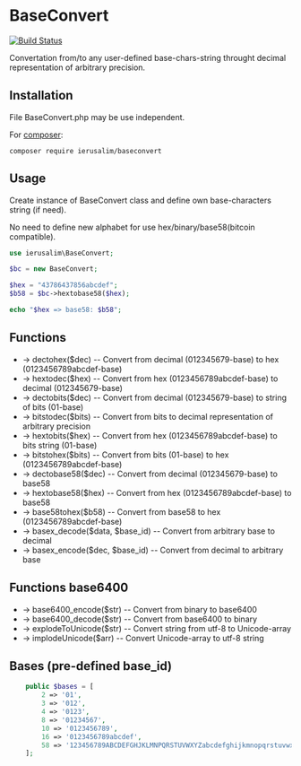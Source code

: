 
# BaseConvert
[![Build Status](https://api.travis-ci.org/ierusalim/baseconvert.svg?branch=master)](https://www.travis-ci.org/ierusalim/baseconvert)

Convertation from/to any user-defined base-chars-string throught decimal representation of arbitrary precision.

## Installation

File BaseConvert.php may be use independent.

For [composer](https://getcomposer.org/):

```
composer require ierusalim/baseconvert
````

## Usage


Create instance of BaseConvert class and define own base-characters string (if need).

No need to define new alphabet for use hex/binary/base58(bitcoin compatible).

```php
use ierusalim\BaseConvert;

$bc = new BaseConvert;

$hex = "43786437856abcdef";
$b58 = $bc->hextobase58($hex);

echo "$hex => base58: $b58";
```

## Functions

- -> dectohex($dec) -- Convert from decimal (012345679-base) to hex (0123456789abcdef-base)
- -> hextodec($hex) -- Convert from hex (0123456789abcdef-base) to decimal (012345679-base)
- -> dectobits($dec) -- Convert from decimal (012345679-base) to string of bits (01-base)
- -> bitstodec($bits) -- Convert from bits to decimal representation of arbitrary precision
- -> hextobits($hex) -- Convert from hex (0123456789abcdef-base) to bits string (01-base)
- -> bitstohex($bits) -- Convert from bits (01-base) to hex (0123456789abcdef-base)
- -> dectobase58($dec) -- Convert from decimal (012345679-base) to base58
- -> hextobase58($hex) -- Convert from hex (0123456789abcdef-base) to base58
- -> base58tohex($b58) -- Convert from base58 to hex (0123456789abcdef-base)
- -> basex_decode($data, $base_id) -- Convert from arbitrary base to decimal
- -> basex_encode($dec, $base_id) -- Convert from decimal to arbitrary base

## Functions base6400
- -> base6400_encode($str) -- Convert from binary to base6400
- -> base6400_decode($str) -- Convert from base6400 to binary
- -> explodeToUnicode($str) -- Convert string from utf-8 to Unicode-array
- -> implodeUnicode($arr) -- Convert Unicode-array to utf-8 string

## Bases (pre-defined base_id)

```php
    public $bases = [
        2 => '01',
        3 => '012',
        4 => '0123',
        8 => '01234567',
        10 => '0123456789',
        16 => '0123456789abcdef',
        58 => '123456789ABCDEFGHJKLMNPQRSTUVWXYZabcdefghijkmnopqrstuvwxyz',
    ];
```
